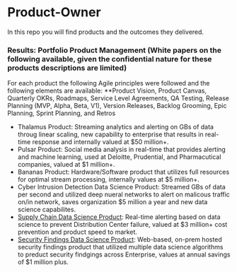 # Product-Owner
In this repo you will find products and the outcomes they delivered. 

### Results: Portfolio Product Management (White papers on the following available, given the confidential nature for these products descriptions are limited)  
For each product the following Agile principles were followed and the following elements are available:  **Product Vision, Product Canvas, Quarterly OKRs, Roadmaps, Service Level Agreements, QA Testing, Release Planning (MVP, Alpha, Beta, V1), Version Releases, Backlog Grooming, Epic Planning, Sprint Planning, and Retros 

* Thalamus Product: Streaming analytics and alerting on GBs of data throug linear scaling, new capability to enterprise that results in real-time response and internally valued at $50 million+.   
 * Pulsar Product: Social media analysis in real-time that provides alerting and machine learning, used at Deloitte, Prudential, and Pharmacutical companies, valued at $1 million+. 
 * Bananas Product: Hardware/Software product that utilizes full resources for optimal stream processing, internally values at $5 million+.  
 * Cyber Intrusion Detection Data Science Product: Streamed GBs of data per second and utilized deep nueral networks to alert on malicous traffic on/in network, saves organization $5 million a year and new data science capabilites. 
 * [Supply Chain Data Science Product](https://github.com/wisconsin545/Landing2/blob/master/Supply%20Chain%20and%20Distribution/Quadratic%20Linear%20Estimation.md): Real-time alerting based on data science to prevent Distribution Center failure, valued at $3 million+ cost prevention and product speed to market.  
 * [Security Findings Data Science Product](https://github.com/wisconsin545/Landing2/blob/master/Risk-%20Compliance-%20Law%20and%20Security/Security%20Findings%20Predictive%20Modeling.md): Web-based, on-prem hosted security findings product that utilized multiple data science algorithms to preduct security findgings across Enterprise, values at annual savings of $1 million plus.
